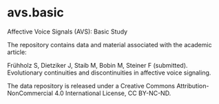 # avs.basic
Affective Voice Signals (AVS): Basic Study

The repository contains data and material associated with the academic article:

Frühholz S, Dietziker J, Staib M, Bobin M, Steiner F (submitted). Evolutionary continuities and discontinuities in affective voice signaling. 

The data repository is released under a Creative Commons Attribution-NonCommercial 4.0 International License, CC BY-NC-ND. 
